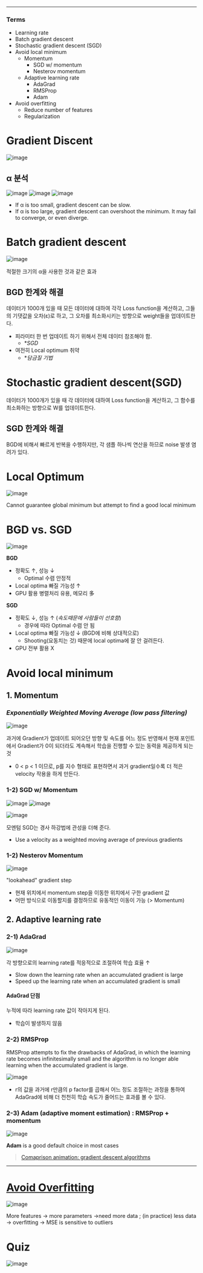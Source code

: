 
****
### Terms
- Learning rate
- Batch gradient descent
- Stochastic gradient descent (SGD)
- Avoid local minimum
  - Momentum
    - SGD w/ momentum
    - Nesterov momentum
  - Adaptive learning rate
    - AdaGrad
    - RMSProp
    - Adam
- Avoid overfitting
  - Reduce number of features
  - Regularization

# Gradient Discent
![image](https://user-images.githubusercontent.com/39285147/178204718-740c117e-9d6b-42d5-b8b3-d6fca3a11539.png)

## α 분석
![image](https://user-images.githubusercontent.com/39285147/178205637-d9eb211b-7446-47e1-b8ac-80517a48e97e.png)
![image](https://user-images.githubusercontent.com/39285147/178215771-05118421-8003-41c3-b31a-a45d3d221b38.png)
![image](https://user-images.githubusercontent.com/39285147/178207012-14d61f86-9ce7-4729-95f0-59391bfd5c58.png)
- If α is too small, gradient descent can be slow.
- If α is too large, gradient descent can overshoot the minimum. It may fail to converge, or even diverge.

# Batch gradient descent
![image](https://user-images.githubusercontent.com/39285147/178205619-416efefb-c227-4bfc-9744-fb8a32b89fb6.png)

적절한 크기의 α을 사용한 것과 같은 효과

## BGD 한계와 해결
데이터가 1000개 있을 때 모든 데이터에 대하여 각각 Loss function을 계산하고, 그들의 기댓값을 오차(ε)로 하고, 그 오차를 최소화시키는 방향으로 weight들을 업데이트한다.
- 피라미터 한 번 업데이트 하기 위해서 전체 데이터 참조해야 함.
  - **SGD*
- 여전히 Local optimum 취약
  - **담금질 기법*

# Stochastic gradient descent(SGD)
데이터가 1000개가 있을 때 각 데이터에 대하여 Loss function을 계산하고, 그 함수를 최소화하는 방향으로 W를 업데이트한다.

## SGD 한계와 해결
BGD에 비해서 빠르게 반복을 수행하지만, 각 샘플 하나씩 연산을 하므로 noise 발생 염려가 있다.

# Local Optimum
![image](https://user-images.githubusercontent.com/39285147/178206735-ddc68470-1777-4070-941d-a36515d94e4b.png)

Cannot guarantee global minimum but attempt to find a good local minimum

# BGD vs. SGD
![image](https://user-images.githubusercontent.com/39285147/178208693-eedf1b4f-7ddd-49b9-9314-6c3a12b407da.png)

**BGD**
- 정확도 ↑, 성능 ↓
  - Optimal 수렴 안정적
- Local optima 빠질 가능성 ↑
- GPU 활용 병렬처리 유용, 메모리 多

**SGD**
- 정확도 ↓, 성능 ↑ (*속도때문에 사람들이 선호함*)
  - 경우에 따라 Optimal 수렴 안 됨
- Local optima 빠질 가능성 ↓ (BGD에 비해 상대적으로)
  - Shooting(요동치는 것) 때문에 local optima에 잘 안 걸려든다.
- GPU 전부 활용 X

# Avoid local minimum
## 1. Momentum
### *Exponentially Weighted Moving Average (low pass filtering)*
![image](https://user-images.githubusercontent.com/39285147/178209601-d13783cc-f1e9-4a6c-bfb2-0e87bf1a7c45.png)

과거에 Gradient가 업데이트 되어오던 방향 및 속도를 어느 정도 반영해서 현재 포인트에서 Gradient가 0이 되더라도 계속해서 학습을 진행할 수 있는 동력을 제공하게 되는 것
- 0 < p < 1 이므로, p를 지수 형태로 표현하면서 과거 gradient일수록 더 적은 velocity 작용을 하게 만든다.

### 1-2) SGD w/ Momentum
![image](https://user-images.githubusercontent.com/39285147/178211019-b114666e-6ccb-46a6-85e5-8f2f8d8a7ce8.png)
![image](https://user-images.githubusercontent.com/39285147/178210873-6a8d7eba-75c0-4721-a9b5-b93c9021b56a.png)

![image](https://user-images.githubusercontent.com/39285147/178211458-56b05f61-6bcb-4594-a19a-8b0deba10dea.png)

모멘텀 SGD는 경사 하강법에 관성을 더해 준다.
- Use a velocity as a weighted moving average of previous gradients

### 1-2) Nesterov Momentum
![image](https://user-images.githubusercontent.com/39285147/178213239-b701b895-8edb-4814-b511-8c596611d83a.png)

"lookahead" gradient step
- 현재 위치에서 momentum step을 이동한 위치에서 구한 gradient 값
- 어떤 방식으로 이동할지를 결정하므로 유동적인 이동이 가능 (> Momentum)

## 2. Adaptive learning rate
### 2-1) AdaGrad
![image](https://user-images.githubusercontent.com/39285147/178212884-ffb13162-271f-483d-bb8d-6846dff8f323.png)

각 방향으로의 learning rate를 적응적으로 조절하여 학습 효율 ↑
- Slow down the learning rate when an accumulated gradient is large
- Speed up the learning rate when an accumulated gradient is small

#### AdaGrad 단점
누적에 따라 learning rate 값이 작아지게 된다.
- 학습이 발생하지 않음

### 2-2) RMSProp
RMSProp attempts to fix the drawbacks of AdaGrad, in which the learning rate becomes infinitesimally small and the algorithm is no longer able learning when the accumulated gradient is large.

![image](https://user-images.githubusercontent.com/39285147/178213603-081c4d32-b90c-43c6-b09c-fcb9c7ca92d6.png)
- r의 값을 과거에 r만큼의 p factor를 곱해서 어느 정도 조절하는 과정을 통하여 AdaGrad에 비해 더 천천히 학습 속도가 줄어드는 효과를 볼 수 있다.

### 2-3) Adam (adaptive moment estimation) : RMSProp + momentum
![image](https://user-images.githubusercontent.com/39285147/178214234-b3e71ec1-3f7b-473b-bcbc-fe1a88ec53ba.png)

**Adam** is a good default choice in most cases

> [Comaprison animation: gradient descent algorithms](https://miro.medium.com/max/1240/1*XVFmo9NxLnwDr3SxzKy-rA.gif)

****
# [Avoid Overfitting](https://github.com/EricChoii/ai-terms/blob/main/overfitting.md)
![image](https://user-images.githubusercontent.com/39285147/178215927-55946b76-6d10-43cd-b716-c2030e4a66dc.png)

More features → more parameters →need more data ; (in practice) less data → overfitting → MSE is sensitive to outliers

# Quiz
![image](https://user-images.githubusercontent.com/39285147/178216852-933cd1f7-f509-4f07-b446-e03a24e3de7c.png)


